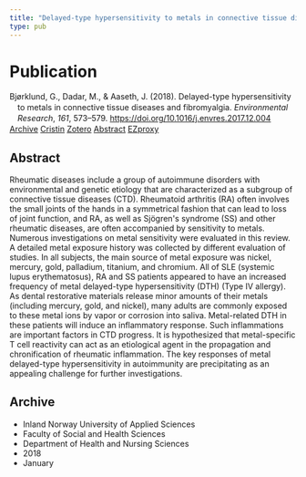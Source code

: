 ```yaml
---
title: "Delayed-type hypersensitivity to metals in connective tissue diseases and fibromyalgia"
type: pub
---
```

<h1>Publication</h1>
<article id="csl-bib-container-498QCTVP" class="csl-bib-container">
  <div class="csl-bib-body" style="line-height: 1.35; padding-left: 1em; text-indent:-1em;">
  <div class="csl-entry">Bj&#xF8;rklund, G., Dadar, M., &amp; Aaseth, J. (2018). Delayed-type hypersensitivity to metals in connective tissue diseases and fibromyalgia. <i>Environmental Research</i>, <i>161</i>, 573&#x2013;579. <a href="https://doi.org/10.1016/j.envres.2017.12.004">https://doi.org/10.1016/j.envres.2017.12.004</a></div>
</div>
  <div class="csl-bib-buttons">
    <a href="#taxonomy-article-498QCTVP" class="csl-bib-button">Archive</a>
    <a href="https://app.cristin.no/results/show.jsf?id=1553222" alt="Cristin URL" class="csl-bib-button">Cristin</a>
    <a href="http://zotero.org/groups/5022929/items/498QCTVP" alt="Zotero URL" class="csl-bib-button">Zotero</a>
    <a href="#abstract-article-498QCTVP" class="csl-bib-button">Abstract</a>
    <a href="http://ezproxy.inn.no/login?url=https://doi.org/10.1016/j.envres.2017.12.004" class="csl-bib-button">EZproxy</a>
  </div>
  <div id="csl-bib-meta-container-498QCTVP"></div>
</article>
<div id="csl-bib-meta-498QCTVP" class="csl-bib-meta">
  <article id="abstract-article-498QCTVP" class="abstract-article">
    <h1>Abstract</h1>
    Rheumatic diseases include a group of autoimmune disorders with environmental and genetic etiology that are characterized as a subgroup of connective tissue diseases (CTD). Rheumatoid arthritis (RA) often involves the small joints of the hands in a symmetrical fashion that can lead to loss of joint function, and RA, as well as Sjögren's syndrome (SS) and other rheumatic diseases, are often accompanied by sensitivity to metals. Numerous investigations on metal sensitivity were evaluated in this review. A detailed metal exposure history was collected by different evaluation of studies. In all subjects, the main source of metal exposure was nickel, mercury, gold, palladium, titanium, and chromium. All of SLE (systemic lupus erythematosus), RA and SS patients appeared to have an increased frequency of metal delayed-type hypersensitivity (DTH) (Type IV allergy). As dental restorative materials release minor amounts of their metals (including mercury, gold, and nickel), many adults are commonly exposed to these metal ions by vapor or corrosion into saliva. Metal-related DTH in these patients will induce an inflammatory response. Such inflammations are important factors in CTD progress. It is hypothesized that metal-specific T cell reactivity can act as an etiological agent in the propagation and chronification of rheumatic inflammation. The key responses of metal delayed-type hypersensitivity in autoimmunity are precipitating as an appealing challenge for further investigations.
  </article>
  <article id="taxonomy-article-498QCTVP" class="taxonomy-article">
    <h1>Archive</h1>
    <ul>
      <li>Inland Norway University of Applied Sciences</li>
      <li>Faculty of Social and Health Sciences</li>
      <li>Department of Health and Nursing Sciences</li>
      <li>2018</li>
      <li>January</li>
    </ul>
  </article>
</div>
